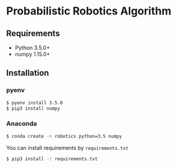 # Probabilistic Robotics Algorithm

## Requirements
- Python 3.5.0+
- numpy 1.15.0+


## Installation

### pyenv
```bash
$ pyenv install 3.5.0
$ pip3 install numpy
```

### Anaconda
```bash
$ conda create -n robotics python=3.5 numpy
```

You can install requirements by `requirements.txt`
```bash
$ pip3 install -r requirements.txt
```
